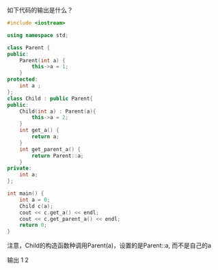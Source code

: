 如下代码的输出是什么？
```cpp
#include <iostream>

using namespace std;

class Parent {
public:
	Parent(int a) {
		this->a = 1;
	}
protected:
	int a ; 
};
class Child : public Parent{
public:
	Child(int a) : Parent(a){
		this->a = 2;
	}
	int get_a() {
		return a;
	}
	int get_parent_a() {
		return Parent::a;	
	}
private:
	int a;
};

int main() {
	int a = 0;
	Child c(a);
	cout << c.get_a() << endl;
	cout << c.get_parent_a() << endl;
	return 0; 
} 
```

注意，Child的构造函数种调用Parent(a)，设置的是Parent::a, 而不是自己的a

输出
1
2
